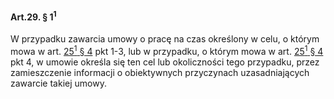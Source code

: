 #### Art.29. § 1<sup>1</sup>

W przypadku zawarcia umowy o pracę na czas określony w celu, o którym mowa w art. [25<sup>1</sup> § 4](./art_25_1-4) pkt 1-3, lub w przypadku, o którym mowa w art. [25<sup>1</sup> § 4](./art_25_1-4) pkt 4, w umowie określa się ten cel lub okoliczności tego przypadku, przez zamieszczenie informacji o obiektywnych przyczynach uzasadniających zawarcie takiej umowy.


